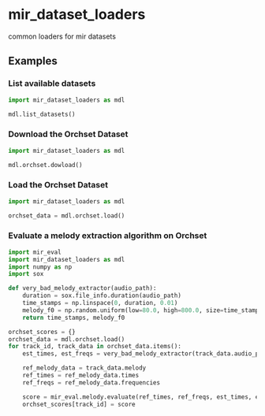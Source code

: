 # mir_dataset_loaders
common loaders for mir datasets


## Examples

### List available datasets
```python
import mir_dataset_loaders as mdl

mdl.list_datasets()
```

### Download the Orchset Dataset
```python
import mir_dataset_loaders as mdl

mdl.orchset.dowload()
```

### Load the Orchset Dataset
```python
import mir_dataset_loaders as mdl

orchset_data = mdl.orchset.load()
```

### Evaluate a melody extraction algorithm on Orchset
```python
import mir_eval
import mir_dataset_loaders as mdl
import numpy as np
import sox

def very_bad_melody_extractor(audio_path):
    duration = sox.file_info.duration(audio_path)
    time_stamps = np.linspace(0, duration, 0.01)
    melody_f0 = np.random.uniform(low=80.0, high=800.0, size=time_stamps.shape)
    return time_stamps, melody_f0

orchset_scores = {}
orchset_data = mdl.orchset.load()
for track_id, track_data in orchset_data.items():
    est_times, est_freqs = very_bad_melody_extractor(track_data.audio_path_mono)

    ref_melody_data = track_data.melody
    ref_times = ref_melody_data.times
    ref_freqs = ref_melody_data.frequencies

    score = mir_eval.melody.evaluate(ref_times, ref_freqs, est_times, est_freqs)
    orchset_scores[track_id] = score

```